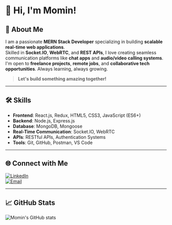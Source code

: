 # 👋 Hi, I'm Momin!

## 🚀 About Me

I am a passionate **MERN Stack Developer** specializing in building **scalable real-time web applications**.  
Skilled in **Socket.IO**, **WebRTC**, and **REST APIs**, I love creating seamless communication platforms like **chat apps** and **audio/video calling systems**.  
I'm open to **freelance projects**, **remote jobs**, and **collaborative tech opportunities**. Always learning, always growing.

> **Let's build something amazing together!**

---

## 🛠️ Skills

- **Frontend**: React.js, Redux, HTML5, CSS3, JavaScript (ES6+)
- **Backend**: Node.js, Express.js
- **Database**: MongoDB, Mongoose
- **Real-Time Communication**: Socket.IO, WebRTC
- **APIs**: RESTful APIs, Authentication Systems
- **Tools**: Git, GitHub, Postman, VS Code

---

## 🌐 Connect with Me

[![LinkedIn](https://img.shields.io/badge/LinkedIn-blue?logo=linkedin&logoColor=white)](https://linkedin.com)  
[![Email](https://img.shields.io/badge/Email-D14836?logo=gmail&logoColor=white)](mailto:youremail@example.com)

---

## 📈 GitHub Stats

![Momin's GitHub stats](https://github-readme-stats.vercel.app/api?username=YOUR_GITHUB_USERNAME&show_icons=true&theme=radical)

